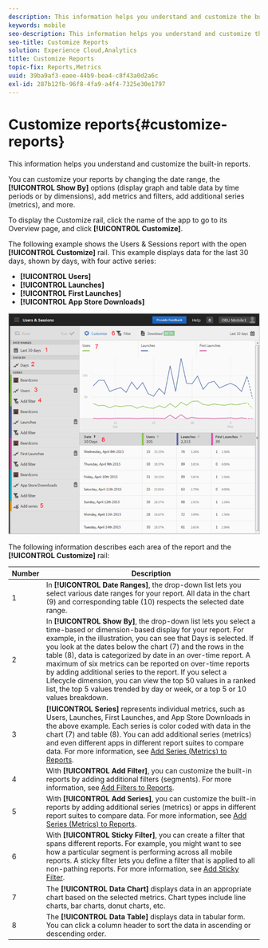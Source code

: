 ```yaml
---
description: This information helps you understand and customize the built-in reports.
keywords: mobile
seo-description: This information helps you understand and customize the built-in reports.
seo-title: Customize Reports
solution: Experience Cloud,Analytics
title: Customize Reports
topic-fix: Reports,Metrics
uuid: 39ba9af3-eaee-44b9-bea4-c8f43a0d2a6c
exl-id: 287b12fb-96f8-4fa9-a4f4-7325e30e1797
---
```

# Customize reports{#customize-reports}

This information helps you understand and customize the built-in reports.

You can customize your reports by changing the date range, the **[!UICONTROL Show By]** options (display graph and table data by time periods or by dimensions), add metrics and filters, add additional series (metrics), and more.

To display the Customize rail, click the name of the app to go to its Overview page, and click **[!UICONTROL Customize]**.

The following example shows the Users & Sessions report with the open **[!UICONTROL Customize]** rail. This example displays data for the last 30 days, shown by days, with four active series:

* **[!UICONTROL Users]** 
* **[!UICONTROL Launches]** 
* **[!UICONTROL First Launches]** 
* **[!UICONTROL App Store Downloads]**

![](assets/reports.png)

The following information describes each area of the report and the **[!UICONTROL Customize]** rail: 

| Number | Description |
|--- |--- |
|1|In **[!UICONTROL Date Ranges]**, the drop-down list lets you select various date ranges for your report. All data in the chart (9) and corresponding table (10) respects the selected date range.|
|2|In **[!UICONTROL Show By]**, the drop-down list lets you select a time-based or dimension-based display for your report.  For example, in the illustration, you can see that  Days is selected. If you look at the dates below the chart (7) and the rows in the table (8), data is categorized by date in an over-time report. A maximum of six metrics can be reported on over-time reports by adding additional series to the report.  If you select a Lifecycle dimension, you can view the top 50 values in a ranked list, the top 5 values trended by day or week, or a top 5 or 10 values breakdown.|
|3|**[!UICONTROL Series]** represents individual metrics, such as  Users,  Launches,  First Launches, and  App Store Downloads in the above example. Each series is color coded with data in the chart (7) and table (8).  You can add additional series (metrics) and even different apps in different report suites to compare data.  For more information, see  [Add Series (Metrics) to Reports](/help/using/usage/reports-customize/t-reports-series.md).|
|4|With **[!UICONTROL Add Filter]**, you can customize the built-in reports by adding additional filters (segments).  For more information, see  [Add Filters to Reports](/help/using/usage/reports-customize/t-reports-customize.md).|
|5|With **[!UICONTROL Add Series]**, you can customize the built-in reports by adding additional series (metrics) or apps in different report suites to compare data.  For more information, see [Add Series (Metrics) to Reports](/help/using/usage/reports-customize/t-reports-series.md).|
|6|With **[!UICONTROL Sticky Filter]**, you can create a filter that spans different reports. For example, you might want to see how a particular segment is performing across all mobile reports. A sticky filter lets you define a filter that is applied to all non-pathing reports.  For more information, see [Add Sticky Filter](/help/using/usage/reports-customize/t-sticky-filter.md).|
|7|The **[!UICONTROL Data Chart]** displays data in an appropriate chart based on the selected metrics. Chart types include line charts, bar charts, donut charts, etc.|
|8|The **[!UICONTROL Data Table]** displays data in tabular form. You can click a column header to sort the data in ascending or descending order.|
